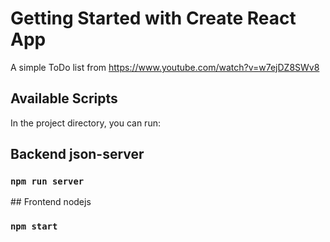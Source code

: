 # Getting Started with Create React App

A simple ToDo list from https://www.youtube.com/watch?v=w7ejDZ8SWv8

## Available Scripts

In the project directory, you can run:

## Backend json-server
### `npm run server`

## Frontend nodejs
### `npm start`





